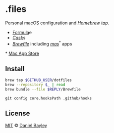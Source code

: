 .files
======
Personal macOS configuration and _[Homebrew] [tap]_.

* [Formula]e
* [_Cask_]s
* _[Brewfile]_ including _[mas]_<sup>*</sup> apps

\* [Mac App Store]

Install
-------
~~~ sh
brew tap $GITHUB_USER/dotfiles
brew --repository $_ | read
brew bundle --file $REPLY/Brewfile
~~~
`git config core.hooksPath .github/hooks`

License
-------
[MIT] © [Daniel Bayley]

[MIT]:              LICENSE.md
[Daniel Bayley]:    https://github.com/danielbayley

[homebrew]:         https://brew.sh
[tap]:              https://docs.brew.sh/Taps
[formula]:          https://github.com/Homebrew/brew/blob/master/docs/Formula-Cookbook.md#formula-cookbook
[_cask_]:           https://github.com/Homebrew/homebrew-cask#homebrew-cask
[mas]:              https://github.com/mas-cli/mas#readme
[Mac App Store]:    https://itunes.apple.com/WebObjects/MZStore.woa/wa/viewGrouping?id=&mt=12&ls=1
[brewfile]:         https://github.com/Homebrew/homebrew-bundle#usage

[dotfiles]:         https://github.com/danielbayley/dotfiles
